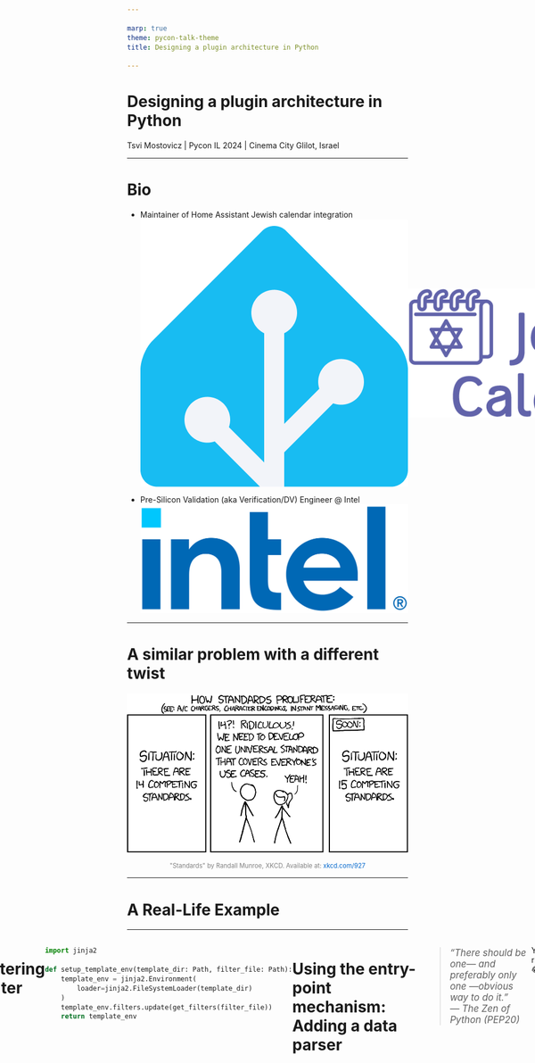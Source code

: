 ```yaml
---

marp: true
theme: pycon-talk-theme
title: Designing a plugin architecture in Python

---
```


# Designing a plugin architecture in Python

Tsvi Mostovicz | Pycon IL 2024 | Cinema City Glilot, Israel

---

<!-- 2 min - Who am I, what I do, a bit about Intel -->

# Bio

<!--
<div style="display: flex; justify-content: space-between; align-items: center; margin-bottom: 20px;">
<div data-marpit-fragment="1">

![height:250px](assets/belgium-flag.svg)
</div>
<div data-marpit-fragment="2">

![height:250px](assets/israel-flag.png)
</div>
</div>

<div style="display: flex; justify-content: space-between; align-items: center; margin-bottom: 20px;">
<div data-marpit-fragment="3">

![height:250px](assets/psion5.jpg) ![height:250px](assets/opl-docs.png)
</div>
<div data-marpit-fragment="4">

![height:250px](assets/electronics.jpg)
</div>
</div>

---

-->
<div data-marpit-fragment="1">

- Maintainer of Home Assistant Jewish calendar integration
  <span style="display: flex; align-items: center; justify-content: flex-start">
 ![height:150px margin-right:10px](assets/home-assistant.png)
 ![height:150px](assets/jewish-calendar.png)
 </span>
</div>

<div data-marpit-fragment="2">

- Pre-Silicon Validation (aka Verification/DV) Engineer @ Intel
  <span style="display: inline-block; vertical-align: middle;">
  ![height:150px margin-left:l-10px](assets/intel.png)
  </span>
</div>

---

<!-- 2 min - A story describing what a plugin architecture solves  -->

# A similar problem with a different twist

<div style="text-align: center;" data-marpit-fragment="1">
  
  ![height:450px](assets/standards_2x.png)

  <p style="font-size: 0.8em; color: gray; margin-top: 0.5em;">
    "Standards" by Randall Munroe, XKCD. Available at: 
    <a href="https://xkcd.com/927/" target="_blank" style="color: #0066cc; text-decoration: none;">
      xkcd.com/927
    </a>
  </p>
</div>

---

<!-- 3 min

Step-by-step introduce the example tool for our talk using a block diagram.
The tool (a code generator) takes a configuration file, a Jinja template, and data and generates code by applying the template to the data.

mermaid
flowchart LR
    step1[CodeGen Tool]

    step2a[Configuration File]
    step2b[Jinja Template]
    step2c[Data]

    step3[Generated Code]

    step2a --- step1
    step2b --- step1
    step2c --- step1

    step1 --- step3
-->

# A Real-Life Example

---

<span style="display: flex; justify-content: center">

![height:500px](./assets/codegen-step-1.svg)
</span>

---

<span style="display: flex; justify-content: center">

![height:500px](./assets/codegen-step-2.svg)
</span>

---

<span style="display: flex; justify-content: center">

![height:500px](./assets/codegen-step-3.svg)
</span>

---

<span style="display: flex; justify-content: center">

![height:500px](./assets/codegen-step-4.svg)
</span>

---

# Jinja templates and filters

* Jinja is a templating engine built on Python
* Widely used by open-source projects (Django, Ansible, Home Assistant)
* Filters are python methods that can be used in a template

<div data-marpit-fragment="1">

```jinja no-line-number title:"Jinja code"
{% set name = "tsvi" %}
Hello {{ name | upper }}! {# upper is a filter #}
```

</div>
<div data-marpit-fragment="2">

```text no-line-number title:"Output"
Hello TSVI!
```

</div>

---

# Adding a new Jinja filter

<div data-marpit-fragment="1">

```jinja no-line-number title:"Jinja code"
{{ "variable name" | camel }}
```

```text no-line-number title:"Output"
variableName
```

</div>

<div data-marpit-fragment="2">

Let's implement our filter:

</div>


<div data-marpit-fragment="3">

```python title:"Filter implementation"
def camel(text: str) -> str:
    """Return the given string as camelCase."""
    capitalized = capwords(text, sep=" ").replace(" ", "")
    return capitalized[0].lower() + capitalized[1:]
```

</div>

---

# How can we import this dynamically? (Lookup)

<div data-marpit-fragment="1">

```python title:"Getting the filters" dim:10-14
from importlib import util
from inspect import getmembers, isfunction

def get_filters(filter_file: Path) -> dict[str, Callable]:
    """Return a dictionary of dynamically loaded filters."""
    spec = util.spec_from_file_location(filter_file.stem, filter_file)
    filter_module = util.module_from_spec(spec)
    spec.loader.exec_module(filter_module)
    members = dict(getmembers(filter_module, isfunction))
    if "__filters__" in dir(filter_module):
        members = {
            name: func for name, func in members.items()
            if name in filter_module.__filters__
        }
    return members
```

</div>

---

# How can we import this dynamically? (Lookup)

```python title:"Filtering the filters 😊" dim:6-9
from importlib import util
from inspect import getmembers, isfunction

def get_filters(filter_file: Path) -> dict[str, Callable]:
    """Return a dictionary of dynamically loaded filters."""
    spec = util.spec_from_file_location(filter_file.stem, filter_file)
    filter_module = util.module_from_spec(spec)
    spec.loader.exec_module(filter_module)
    members = dict(getmembers(filter_module, isfunction))
    if "__filters__" in dir(filter_module):
        members = {
            name: func for name, func in members.items()
            if name in filter_module.__filters__
        }
    return members
```

---

# Let's return to our filter implementation

```python title:"Filter implementation" highlight:1
__filters__ = ["camel"]


def camel(text: str) -> str:
    """Return the given string as a camelCase."""
    capitalized = capwords(text, sep=" ").replace(" ", "")
    return capitalized[0].lower() + capitalized[1:]
```

---

# Registering the filter

<div data-marpit-fragment="1">

```python title:"Setup template environment" highlight:7
import jinja2

def setup_template_env(template_dir: Path, filter_file: Path):
    template_env = jinja2.Environment(
        loader=jinja2.FileSystemLoader(template_dir)
    )
    template_env.filters.update(get_filters(filter_file))
    return template_env
```
</div>

---

# Using the entry-point mechanism: Adding a data parser

<div style="font-style: italic; font-size: 1.2em; color: #5C4D7D;" data-marpit-fragment="1">

> “There should be one— and preferably only one —obvious way to do it.”  
> — The Zen of Python (PEP20)

</div>

<div data-marpit-fragment="2" style="margin-top: 1em;">
Yeah right 😂
</div>

---

<span style="display: flex; justify-content: center">

![height:500px](./assets/codegen-step-6.svg)
</span>

---

# Our new data parser

<div data-marpit-fragment="1">

```python title:"Parser implementation" no-line-number
"""parsers.py"""
import yaml

def parse_yaml(path: Path) -> dict[str, Any]:
    return yaml.safe_load(path.read_text())
```

</div>

<div data-marpit-fragment="2">

Telling our environment where to look:

```toml no-line-number title:"pyproject.toml"
[project.entry-points.codegen-parsers]
yaml = "parsers:parse_yaml"
```

</div>

---

# Parsing a data file

```python title:"Parsing data using plugin" dim:2-4,6,8-10,14-17
from importlib.metadata import entry_points

from parsers import BUILTIN_PARSERS

discovered_parsers = entry_points(group='codegen-parsers')
    
def get_parser(data_file: Path) -> Callable:
    parser = BUILTIN_PARSERS.get(data_file.suffix)
    if parser:
        return parser
    parser_ep = discovered_parsers.get(data_file.suffix) 
    if parser_ep:
        return parser_ep.load()

def parse_data(data_file: Path) -> dict[str, Any]:
    parse = get_parser(data_file)
    parse(data_file)
```

---

# Parsing a data file

```python title:"Parsing data full example" highlight:16
from importlib.metadata import entry_points

from parsers import BUILTIN_PARSERS

discovered_parsers = entry_points(group='codegen-parsers')
    
def get_parser(data_file: Path) -> Callable:
    parser = BUILTIN_PARSERS.get(data_file.suffix)
    if parser:
        return parser
    parser_ep = discovered_parsers.get(data_file.suffix) 
    if parser_ep:
        return parser_ep.load()

def parse_data(data_file: Path) -> dict[str, Any]:
    parse = get_parser(data_file)
    parse(data_file)
```

---

# Recap

* Why?
    * Extensibility
    * Remove the maintenance burden
* What?
    * Lookup & Registration
* How?
    * Simple dynamic import using importlib
    * Use importlib's metadata entry points

---

# Thank you

<div style="display: flex; align-items: center; justify-content: center;">

<div style="text-align: center; margin-right: 20px; margin-top: 75px;">
<img src="assets/linkedin-qr.png" style="height: 150px; border: 2px solid #0077b5; border-radius: 10px;">
<br><b>LinkedIn:</b> <a href="https://linkedin.com/in/tsvim">linkedin.com/in/tsvim</a>
</div>

<div style="text-align: center; margin-left: 20px; margin-top: 75px;">
<img src="assets/github-qr.png" style="height: 150px; border: 2px solid #333; border-radius: 10px;">
<br><b>GitHub:</b> <a href="https://github.com/tsvi">github.com/tsvi</a>
</div>

</div>

---

# Resources

- Jinja - https://jinja.palletsprojects.com/
- Plugin packaging - https://packaging.python.org/en/latest/guides/creating-and-discovering-plugins/
- Entry Points - https://setuptools.pypa.io/en/latest/userguide/entry_point.html
- Other ways of implementing:
    - [Youtube - ArjanCodes - Why the Plugin Architecture Gives You CRAZY Flexibility](https://www.youtube.com/watch?v=iCE1bDoit9Q)
    - Rodney Ragan - How I wrote a Python app that can be extended with plugins - [Part 1][art-part-1] / [Part 2][art-part-2] / [Part 3][art-part-3]

[art-part-1]: https://medium.com/@rodney_ragan/how-i-wrote-a-python-app-that-can-be-extended-with-plugins-part-1-2ddfd4ec5258
[art-part-2]: https://medium.com/@rodney_ragan/how-i-wrote-a-python-app-that-can-be-extended-with-plugins-part-2-4f91c1f27022
[art-part-3]: https://medium.com/@rodney_ragan/how-i-wrote-a-python-app-that-can-be-extended-with-plugins-part-3-eab895d35204